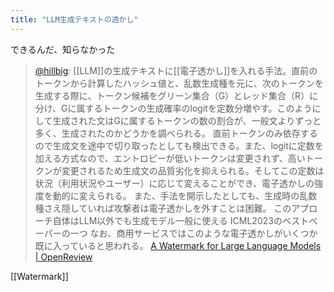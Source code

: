 ```yaml
---
title: "LLM生成テキストの透かし"
---
```


できるんだ、知らなかった

> [@hillbig](https://twitter.com/hillbig/status/1683969478235914240?s=20): [[LLM]]の生成テキストに[[電子透かし]]を入れる手法。直前のトークンから計算したハッシュ値と、乱数生成種を元に、次のトークンを生成する際に、トークン候補をグリーン集合（G）とレッド集合（R）に分け、Gに属するトークンの生成確率のlogitを定数分増やす。このようにして生成された文はGに属するトークンの数の割合が、一般文よりずっと多く、生成されたのかどうかを調べられる。
>  直前トークンのみ依存するので生成文を途中で切り取ったとしても検出できる。また、logitに定数を加える方式なので、エントロピーが低いトークンは変更されず、高いトークンが変更されるため生成文の品質劣化を抑えられる。そしてこの定数は状況（利用状況やユーザー）に応じて変えることができ、電子透かしの強度を動的に変えられる。
>  また、手法を開示したとしても、生成時の乱数種さえ隠していれば攻撃者は電子透かしを外すことは困難。
>  このアプローチ自体はLLM以外でも生成モデル一般に使える
>  ICML2023のベストペーパーの一つ
>  なお、商用サービスではこのような電子透かしがいくつか既に入っていると思われる。
>  [A Watermark for Large Language Models | OpenReview](https://openreview.net/forum?id=aX8ig9X2a7)

[[Watermark]]
